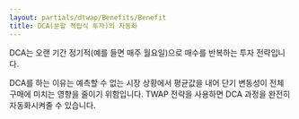 ```yaml
---
layout: partials/dtwap/Benefits/Benefit
title: DCA(분할 적립식 투자)의 자동화
---
```


DCA는 오랜 기간 정기적(예를 들면 매주 월요일)으로 매수를 반복하는 투자 전략입니다.

DCA를 하는 이유는 예측할 수 없는 시장 상황에서 평균값을 내어 단기 변동성이 전체 구매에 미치는 영향을 줄이기 위함입니다. TWAP 전략을 사용하면 DCA 과정을 완전히 자동화시켜줄 수 있습니다.